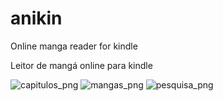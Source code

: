 # anikin
Online manga reader for kindle

Leitor de mangá online para kindle




![capitulos_png](https://user-images.githubusercontent.com/35049559/153067291-2ab1d63b-6a4a-4444-8856-5400efc42bd7.png)
![mangas_png](https://user-images.githubusercontent.com/35049559/153067301-e0bd219b-e9b5-46e2-a044-98d1be1d9895.png)
![pesquisa_png](https://user-images.githubusercontent.com/35049559/153067303-f5b11c32-5010-44f3-bd46-da6ffc4e7707.png)

